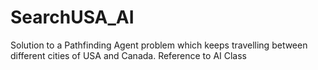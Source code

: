 # SearchUSA_AI
Solution to a Pathfinding Agent problem which keeps travelling between different cities of USA and Canada. Reference to AI Class
